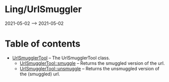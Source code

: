Ling/UrlSmuggler
================
2021-05-02 --> 2021-05-02




Table of contents
===========

- [UrlSmugglerTool](https://github.com/lingtalfi/UrlSmuggler/blob/master/doc/api/Ling/UrlSmuggler/UrlSmugglerTool.md) &ndash; The UrlSmugglerTool class.
    - [UrlSmugglerTool::smuggle](https://github.com/lingtalfi/UrlSmuggler/blob/master/doc/api/Ling/UrlSmuggler/UrlSmugglerTool/smuggle.md) &ndash; Returns the smuggled version of the url.
    - [UrlSmugglerTool::unsmuggle](https://github.com/lingtalfi/UrlSmuggler/blob/master/doc/api/Ling/UrlSmuggler/UrlSmugglerTool/unsmuggle.md) &ndash; Returns the unsmuggled version of the (smuggled) url.




